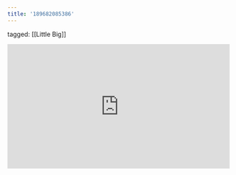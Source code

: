 ```yaml
---
title: '189682085386'
---
```

tagged: [[Little Big]]
<iframe allow="accelerometer; autoplay; clipboard-write; encrypted-media; gyroscope; picture-in-picture" allowfullscreen="" frameborder="0" height="281" id="youtube_iframe" src="https://www.youtube.com/embed/kjilYa1zxSg?feature=oembed&amp;enablejsapi=1&amp;origin=https://safe.txmblr.com&amp;wmode=opaque" width="500"></iframe>